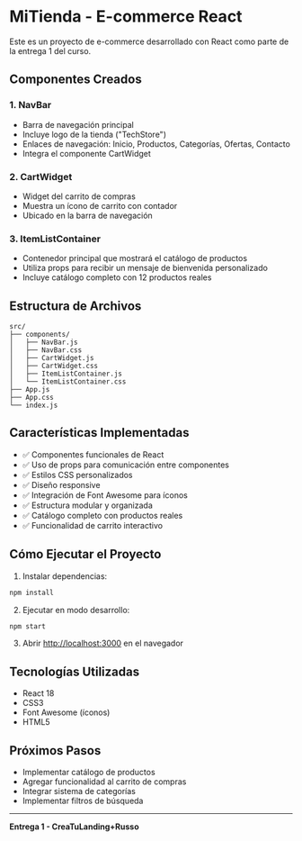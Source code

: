 # MiTienda - E-commerce React

Este es un proyecto de e-commerce desarrollado con React como parte de la entrega 1 del curso.

## Componentes Creados

### 1. NavBar
- Barra de navegación principal
- Incluye logo de la tienda ("TechStore")
- Enlaces de navegación: Inicio, Productos, Categorías, Ofertas, Contacto
- Integra el componente CartWidget

### 2. CartWidget
- Widget del carrito de compras
- Muestra un ícono de carrito con contador
- Ubicado en la barra de navegación

### 3. ItemListContainer
- Contenedor principal que mostrará el catálogo de productos
- Utiliza props para recibir un mensaje de bienvenida personalizado
- Incluye catálogo completo con 12 productos reales

## Estructura de Archivos

```
src/
├── components/
│   ├── NavBar.js
│   ├── NavBar.css
│   ├── CartWidget.js
│   ├── CartWidget.css
│   ├── ItemListContainer.js
│   └── ItemListContainer.css
├── App.js
├── App.css
└── index.js
```

## Características Implementadas

- ✅ Componentes funcionales de React
- ✅ Uso de props para comunicación entre componentes
- ✅ Estilos CSS personalizados
- ✅ Diseño responsive
- ✅ Integración de Font Awesome para íconos
- ✅ Estructura modular y organizada
- ✅ Catálogo completo con productos reales
- ✅ Funcionalidad de carrito interactivo

## Cómo Ejecutar el Proyecto

1. Instalar dependencias:
```bash
npm install
```

2. Ejecutar en modo desarrollo:
```bash
npm start
```

3. Abrir [http://localhost:3000](http://localhost:3000) en el navegador

## Tecnologías Utilizadas

- React 18
- CSS3
- Font Awesome (íconos)
- HTML5

## Próximos Pasos

- Implementar catálogo de productos
- Agregar funcionalidad al carrito de compras
- Integrar sistema de categorías
- Implementar filtros de búsqueda

---
**Entrega 1 - CreaTuLanding+Russo**
